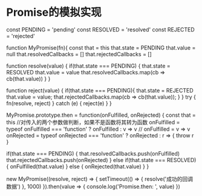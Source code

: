 # Promise的模拟实现
const PENDING = 'pending'
const RESOLVED = 'resolved'
const REJECTED = 'rejected'

function MyPromise(fn){
  const that = this
  that.state = PENDING
  that.value = null
  that.resolvedCallbacks = []
  that.rejectedCallbacks = []
  
  function resolve(value) {
    if(that.state === PENDING) {
      that.state = RESOLVED
      that.value = value
      that.resolvedCallbacks.map(cb => cb(that.value))
    }
  }
  
  function reject(value) {
    if(that.state === PENDING){
      that.state = REJECTED
      that.value = value;
      that.rejectedCallbacks.map(cb => cb(that.value));
    }
  }
  try {
    fn(resolve, reject)
  } catch (e) {
    reject(e)
  }
}

MyPromise.prototype.then = function(onFulfilled, onRejected) {
  const that = this
  //对传入的两个参数做判断，如果不是函数将其转为函数
  onFulfilled = 
    typeof onFulfilled === 'function'
    ? onFulfilled 
    : v => v  // onFulfilled = v => v
  onRejected = 
    typeof onRejected === 'function'
    ? onRejected
    : r => {
      throw r
    }
  
  if(that.state === PENDING) {
    that.resolvedCallbacks.push(onFulfilled)
    that.rejectedCallbacks.push(onRejected)
  }
  else if(that.state === RESOLVED) {
    onFulfilled(that.value)
  }
  else {
    onRejected(that.value)
  }
}

new MyPromise((resolve, reject) => {
  setTimeout(() => {
    resolve('成功的回调数据')
  }, 1000)
}).then(value => {
  console.log('Promise.then:  ', value)
})
